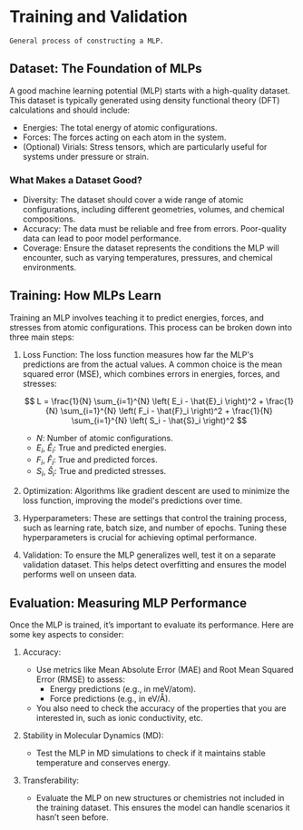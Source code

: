 # Training and Validation

```{figure} ../figures/construct_mlp.png
General process of constructing a MLP.
```

## Dataset: The Foundation of MLPs

A good machine learning potential (MLP) starts with a high-quality dataset. This dataset is typically generated using density functional theory (DFT) calculations and should include:

- Energies: The total energy of atomic configurations.
- Forces: The forces acting on each atom in the system.
- (Optional) Virials: Stress tensors, which are particularly useful for systems under pressure or strain.

### What Makes a Dataset Good?

- Diversity: The dataset should cover a wide range of atomic configurations, including different geometries, volumes, and chemical compositions.
- Accuracy: The data must be reliable and free from errors. Poor-quality data can lead to poor model performance.
- Coverage: Ensure the dataset represents the conditions the MLP will encounter, such as varying temperatures, pressures, and chemical environments.

## Training: How MLPs Learn

Training an MLP involves teaching it to predict energies, forces, and stresses from atomic configurations. This process can be broken down into three main steps:

1. Loss Function: The loss function measures how far the MLP's predictions are from the actual values. A common choice is the mean squared error (MSE), which combines errors in energies, forces, and stresses:

    $$
    L = \frac{1}{N} \sum_{i=1}^{N} \left( E_i - \hat{E}_i \right)^2 + \frac{1}{N} \sum_{i=1}^{N} \left( F_i - \hat{F}_i \right)^2 + \frac{1}{N} \sum_{i=1}^{N} \left( S_i - \hat{S}_i \right)^2
    $$

    - $N$: Number of atomic configurations.
    - $E_i$, $\hat{E}_i$: True and predicted energies.
    - $F_i$, $\hat{F}_i$: True and predicted forces.
    - $S_i$, $\hat{S}_i$: True and predicted stresses.

2. Optimization: Algorithms like gradient descent are used to minimize the loss function, improving the model's predictions over time.

3. Hyperparameters: These are settings that control the training process, such as learning rate, batch size, and number of epochs. Tuning these hyperparameters is crucial for achieving optimal performance.

4. Validation: To ensure the MLP generalizes well, test it on a separate validation dataset. This helps detect overfitting and ensures the model performs well on unseen data.

## Evaluation: Measuring MLP Performance

Once the MLP is trained, it’s important to evaluate its performance. Here are some key aspects to consider:

1. Accuracy:
    - Use metrics like Mean Absolute Error (MAE) and Root Mean Squared Error (RMSE) to assess:
      - Energy predictions (e.g., in meV/atom).
      - Force predictions (e.g., in eV/Å).
    - You also need to check the accuracy of the properties that you are interested in, such as ionic conductivity, etc.

2. Stability in Molecular Dynamics (MD):
    - Test the MLP in MD simulations to check if it maintains stable temperature and conserves energy.

3. Transferability:
    - Evaluate the MLP on new structures or chemistries not included in the training dataset. This ensures the model can handle scenarios it hasn’t seen before.

